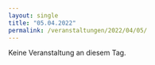 ```yaml
---
layout: single
title: "05.04.2022"
permalink: /veranstaltungen/2022/04/05/
---
```


Keine Veranstaltung an diesem Tag.

